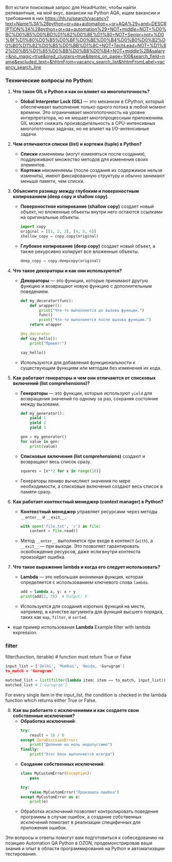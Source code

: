 Вот кстати поисковый запрос для HeadHunter, чтобы найти релевантные, на мой вкус, вакансии на Python AQA, ищем вакансии и требования в них https://hh.ru/search/vacancy?text=Name%3A%28python+or+qa+automation++or+AQA%29+and+DESCRIPTION%3A%28python+or+qa+automation%29+NOT+middle+NOT+%D0%BC%D0%B5%D0%BD%D1%82%D0%BE%D1%80+NOT+Senior+not+%D0%9F%D1%80%D0%B5%D0%BF%D0%BE%D0%B4%D0%B0%D0%B2%D0%B0%D1%82%D0%B5%D0%BB%D1%8C+NOT+TechLead+NOT+%D1%82%D0%B5%D1%85%D0%BB%D0%B8%D0%B4+NOT+middle%2B&salary=&no_magic=true&ored_clusters=true&items_on_page=100&search_field=name&excluded_text=&hhtmFrom=vacancy_search_list&hhtmFromLabel=vacancy_search_line

### Технические вопросы по Python:
1. **Что такое GIL в Python и как он влияет на многопоточность?**
   - **Global Interpreter Lock (GIL)** — это механизм в CPython, который обеспечивает выполнение только одного потока в любой момент времени. Это ограничивает многопоточность на уровне интерпретатора, но не мешает многопроцессным приложениям. GIL может снижать производительность в CPU-интенсивных многопоточных задачах, но не влияет на I/O-интенсивные задачи.

2. **Чем отличаются списки (list) и кортежи (tuple) в Python?**
   - **Списки** изменяемы (могут изменяться после создания), поддерживают множество методов для изменения своих элементов.
   - **Кортежи** неизменяемы (после создания их содержимое нельзя изменить), имеют фиксированную структуру и обычно занимают меньше памяти, чем списки.

3. **Объясните разницу между глубоким и поверхностным копированием (deep copy и shallow copy).**
   - **Поверхностное копирование (shallow copy)** создает новый объект, но вложенные объекты внутри него остаются ссылками на оригинальные объекты.
     ```python
     import copy
     original = [[1, 2, 3], [4, 5, 6]]
     shallow_copy = copy.copy(original)
     ```
   - **Глубокое копирование (deep copy)** создает новый объект, а также рекурсивно копирует все вложенные объекты.
     ```python
     deep_copy = copy.deepcopy(original)
     ```

4. **Что такое декораторы и как они используются?**
   - **Декораторы** — это функции, которые принимают другую функцию и возвращают новую функцию с дополнительным поведением.
     ```python
     def my_decorator(func):
         def wrapper():
             print("Что-то выполняется до вызова функции.")
             func()
             print("Что-то выполняется после вызова функции.")
         return wrapper

     @my_decorator
     def say_hello():
         print("Привет!")

     say_hello()
     ```
   - Используются для добавления функциональности к существующим функциям или методам без изменения их кода.

5. **Как работают генераторы и чем они отличаются от списковых включений (list comprehensions)?**
   - **Генераторы** — это функции, которые используют `yield` для возвращения значений по одному за раз, сохраняя состояние между вызовами.
     ```python
     def my_generator():
         yield 1
         yield 2
         yield 3

     gen = my_generator()
     for value in gen:
         print(value)
     ```
   - **Списковые включения (list comprehensions)** создают и возвращают весь список сразу.
     ```python
     squares = [x**2 for x in range(10)]
     ```
   - Генераторы лениво вычисляют значения по мере необходимости, а списковые включения создают весь список в памяти сразу.

6. **Как работает контекстный менеджер (context manager) в Python?**
   - **Контекстный менеджер** управляет ресурсами через методы `__enter__` и `__exit__`.
     ```python
     with open('file.txt', 'r') as file:
         content = file.read()
     ```
   - Метод `__enter__` выполняется при входе в контекст (`with`), а `__exit__` — при выходе. Это позволяет гарантировать освобождение ресурсов, даже если внутри контекста произойдет ошибка.

7. **Что такое выражение lambda и когда его следует использовать?**
   - **Lambda** — это небольшая анонимная функция, которая определяется с использованием ключевого слова `lambda`.
     ```python
     add = lambda x, y: x + y
     print(add(2, 3))  # Output: 5
     ```
   - Используется для создания коротких функций на месте, например, в качестве аргумента для функций высшего порядка, таких как `map`, `filter`, и `sorted`.

 -  еще пример использования **Lambda**
Example filter with lambda expression.
 ### filter
 filter(function, iterable) # function must return True or False
 ```python
 input_list = ['Delhi', 'Mumbai', 'Noida, 'Gurugram']
 to_match = 'Gurugram'
 
 matched_list = list(filter(lambda item: item == to_match, input_list))
 matched_list # ['Gurugram']
 ```
For every single item in the input_list, the condition is checked in the lambda function which returns either True or False.


8. **Как вы работаете с исключениями и как создаете свои собственные исключения?**
   - **Обработка исключений**:
     ```python
     try:
         result = 10 / 0
     except ZeroDivisionError:
         print("Деление на ноль недопустимо")
     finally:
         print("Этот блок выполняется всегда")
     ```
   - **Создание собственных исключений**:
     ```python
     class MyCustomError(Exception):
         pass

     try:
         raise MyCustomError("Произошла ошибка")
     except MyCustomError as e:
         print(e)
     ```
   - Обработка исключений позволяет контролировать поведение программы в случае ошибок, а создание собственных исключений помогает в реализации специфичных для приложения ошибок.

Эти вопросы и ответы помогут вам подготовиться к собеседованию на позицию Automation QA Python в OZON, продемонстрировав ваши знания и опыт в области программирования на Python и автоматизации тестирования.
